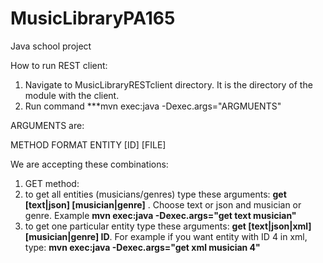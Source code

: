 MusicLibraryPA165
=================

Java school project

How to run REST client:

1. Navigate to MusicLibraryRESTclient directory. It is the directory of the module with the client.
2. Run command ***mvn exec:java -Dexec.args="ARGMUENTS"

ARGUMENTS are:

METHOD  FORMAT  ENTITY  [ID]  [FILE]

We are accepting these combinations:

1. GET method:
  1. to get all entities (musicians/genres) type these arguments: **get [text|json] [musician|genre]** . 
     Choose text or json and musician or genre. Example **mvn exec:java -Dexec.args="get text musician"**
  2. to get one particular entity type these arguments: **get [text|json|xml] [musician|genre] ID**. For example if you want entity
  with ID 4 in xml, type: **mvn exec:java -Dexec.args="get xml musician 4"**


